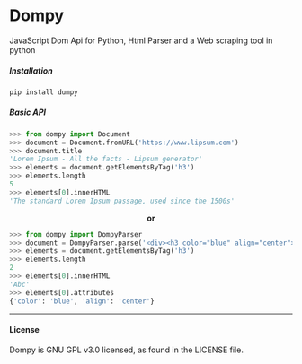 # Dompy
JavaScript Dom Api for Python, Html Parser and a Web scraping tool in python

##### Installation
```bash
pip install dumpy
```

##### Basic API

```python
>>> from dompy import Document
>>> document = Document.fromURL('https://www.lipsum.com')
>>> document.title
'Lorem Ipsum - All the facts - Lipsum generator'
>>> elements = document.getElementsByTag('h3')
>>> elements.length
5
>>> elements[0].innerHTML
'The standard Lorem Ipsum passage, used since the 1500s'
```
<!-- **<center> or </center>** -->
**<p align='center'>or<p>**

```python
>>> from dompy import DompyParser
>>> document = DompyParser.parse('<div><h3 color="blue" align="center">Abc</h3><h3>Xyz</h3></div>')
>>> elements = document.getElementsByTag('h3')
>>> elements.length
2
>>> elements[0].innerHTML
'Abc'
>>> elements[0].attributes
{'color': 'blue', 'align': 'center'}
```
___

#### License
Dompy is GNU GPL v3.0 licensed, as found in the LICENSE file.
